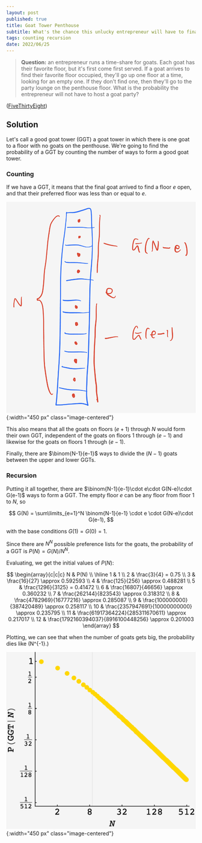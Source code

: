 ```yaml
---
layout: post
published: true
title: Goat Tower Penthouse
subtitle: What's the chance this unlucky entrepreneur will have to finance a goat party?
tags: counting recursion 
date: 2022/06/25
---
```


>**Question:** an entrepreneur runs a time-share for goats. Each goat has their favorite floor, but it's first come first served. If a goat arrives to find their favorite floor occupied, they'll go up one floor at a time, looking for an empty one. If they don't find one, then they'll go to the party lounge on the penthouse floor. What is the probability the entrepreneur will not have to host a goat party?

<!--more-->

([FiveThirtyEight](URL))

## Solution

Let's call a good goat tower (GGT) a goat tower in which there is one goat to a floor with no goats on the penthouse. We're going to find the probability of a GGT by counting the number of ways to form a good goat tower.

### Counting

If we have a GGT, it means that the final goat arrived to find a floor $e$ open, and that their preferred floor was less than or equal to $e.$ 

![](/img/2022-06-25-goat-tower.png){:width="450 px" class="image-centered"}

This also means that all the goats on floors $(e+1)$ through $N$ would form their own GGT, independent of the goats on floors $1$ through $(e-1)$ and likewise for the goats on floors $1$ through $(e-1).$

Finally, there are $\binom{N-1}{e-1}$ ways to divide the $(N-1)$ goats between the upper and lower GGTs.

### Recursion

Putting it all together, there are $\binom{N-1}{e-1}\cdot e\cdot G(N-e)\cdot G(e-1)$ ways to form a GGT. The empty floor $e$ can be any floor from floor $1$ to $N,$ so

$$
  G(N) = \sum\limits_{e=1}^N \binom{N-1}{e-1} \cdot e \cdot G(N-e)\cdot G(e-1),
$$

with the base conditions $G(1) = G(0) = 1.$

Since there are $N^N$ possible preference lists for the goats, the probability of a GGT is $P(N) = G(N)/N^N.$

Evaluating, we get the initial values of $P(N):$

$$
\begin{array}{c|c|c}
 N & P(N) \\ \hline
 1 & 1 \\
 2 & \frac{3}{4} = 0.75 \\
 3 & \frac{16}{27} \approx 0.592593 \\
 4 & \frac{125}{256} \approx 0.488281 \\
 5 & \frac{1296}{3125} = 0.41472 \\
 6 & \frac{16807}{46656} \approx 0.360232 \\
 7 & \frac{262144}{823543} \approx 0.318312 \\
 8 & \frac{4782969}{16777216} \approx 0.285087 \\
 9 & \frac{100000000}{387420489} \approx 0.258117 \\
 10 & \frac{2357947691}{10000000000} \approx 0.235795 \\
 11 & \frac{61917364224}{285311670611} \approx 0.217017 \\
 12 & \frac{1792160394037}{8916100448256} \approx 0.201003
\end{array}
$$

Plotting, we can see that when the number of goats gets big, the probability dies like \(N^{-1}.\)


![](/img/2022-06-25-ggt-plot.png){:width="450 px" class="image-centered"}

<br>
